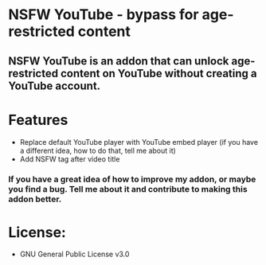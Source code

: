 # NSFW YouTube - bypass for age-restricted content

## NSFW YouTube is an addon that can unlock age-restricted content on YouTube without creating a YouTube account.

# Features

- Replace default YouTube player with YouTube embed player (if you have a different idea, how to do that, tell me about it)
- Add NSFW tag after video title

### If you have a great idea of how to improve my addon, or maybe you find a bug. Tell me about it and contribute to making this addon better.

# License:
- GNU General Public License v3.0